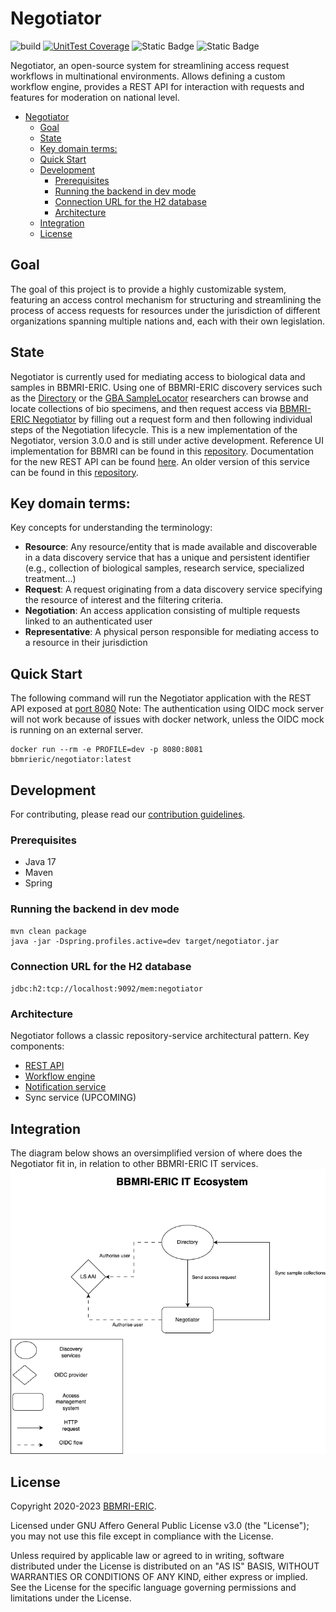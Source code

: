 # Negotiator

![build](https://github.com/BBMRI-ERIC/negotiator-v3/actions/workflows/CI.yml/badge.svg?)
[![UnitTest Coverage](https://codecov.io/github/BBMRI-ERIC/negotiator-v3/graph/badge.svg?token=YN9M34IM3S)](https://codecov.io/github/BBMRI-ERIC/negotiator-v3)
![Static Badge](https://img.shields.io/badge/Java%20Code%20Style-Google-orange)
![Static Badge](https://img.shields.io/badge/Docker-bbmrieric%2Fnegotiator-blue)

Negotiator, an open-source system for streamlining access request workflows in multinational
environments.
Allows defining a custom workflow engine, provides a REST API for interaction with requests and
features
for moderation on national level.

<!-- TOC -->

* [Negotiator](#negotiator)
    * [Goal](#goal)
    * [State](#state)
    * [Key domain terms:](#key-domain-terms)
    * [Quick Start](#quick-start)
    * [Development](#development)
        * [Prerequisites](#prerequisites)
        * [Running the backend in dev mode](#running-the-backend-in-dev-mode)
        * [Connection URL for the H2 database](#connection-url-for-the-h2-database)
        * [Architecture](#architecture)
    * [Integration](#integration)
    * [License](#license)

<!-- TOC -->

## Goal

The goal of this project is to provide a highly customizable system, featuring an access control
mechanism
for structuring and streamlining the process of access requests for resources under the jurisdiction
of different
organizations spanning multiple nations and, each with their own legislation.

## State

Negotiator is currently used for mediating access to biological data and samples in BBMRI-ERIC.
Using one of BBMRI-ERIC
discovery services such as the [Directory](https://directory.bbmri-eric.eu/#/) or
the [GBA SampleLocator](https://samplelocator.bbmri.de/) researchers
can browse and locate collections of bio specimens, and then request access
via [BBMRI-ERIC Negotiator](https://negotiator.bbmri-eric.eu/)
by filling out a request form and then following individual steps of the Negotiation lifecycle.
This is a new implementation of the Negotiator, version 3.0.0 and is still under active development.
Reference UI implementation for BBMRI can be found in
this [repository](https://github.com/BBMRI-ERIC/negotiator-v3-frontend).
Documentation for
the new REST API can be found [here](https://negotiator-v3.bbmri-eric.eu/api/swagger-ui/index.html).
An older version of this service can be found in
this [repository](https://github.com/BBMRI-ERIC/negotiator.bbmri).

## Key domain terms:

Key concepts for understanding the terminology:

- **Resource**: Any resource/entity that is made available and discoverable in a data discovery
  service that has a unique and persistent identifier
  (e.g., collection of biological samples, research service, specialized treatment...)
- **Request**: A request originating from a data discovery service specifying the resource of
  interest and the filtering criteria.
- **Negotiation**: An access application consisting of multiple requests linked to an authenticated
  user
- **Representative**: A physical person responsible for mediating access to a resource in their
  jurisdiction

## Quick Start

The following command will run the Negotiator application with the REST API exposed
at [port 8080](http://localhost:8080)
Note: The authentication using OIDC mock server will not work because of issues with docker network,
unless the OIDC
mock is running
on an external server.

```shell
docker run --rm -e PROFILE=dev -p 8080:8081 bbmrieric/negotiator:latest
```

## Development

For contributing, please read our [contribution guidelines](docs/CONTRIBUTING.md).

### Prerequisites

- Java 17
- Maven
- Spring

### Running the backend in dev mode

```shell
mvn clean package
java -jar -Dspring.profiles.active=dev target/negotiator.jar
```

### Connection URL for the H2 database

``
jdbc:h2:tcp://localhost:9092/mem:negotiator
``

### Architecture

Negotiator follows a classic repository-service architectural pattern. Key components:

- [REST API](docs/REST.md)
- [Workflow engine](docs/LIFECYCLE.md)
- [Notification service](docs/NOTIFICATIONS.md)
- Sync service (UPCOMING)

## Integration

The diagram below shows an oversimplified version of where does the Negotiator fit in, in relation
to other
BBMRI-ERIC IT services.
![BBMRI-ERIC ecosystem](docs/bbmri-it.png)

## License

Copyright 2020-2023 [BBMRI-ERIC](https://bbmri-eric.eu).

Licensed under GNU Affero General Public License v3.0 (the "License");
you may not use this file except in compliance with the License.

Unless required by applicable law or agreed to in writing, software distributed under the License is
distributed on an "AS IS" BASIS, WITHOUT WARRANTIES OR CONDITIONS OF ANY KIND, either express or
implied. See the License for the specific language governing permissions and limitations under the
License.
